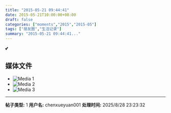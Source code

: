 ```yaml
---
title: "2015-05-21 09:44:41"
date: 2015-05-21T10:00:00+08:00
draft: false
categories: ["moments","2015","2015-05"]
tags: ["朋友圈","生活记录"]
summary: "2015-05-21 09:44:41..."
---
```


💕

## 媒体文件

- ![Media 1](/Moments/photos/2015-05-21/201505210944410.jpg)
- ![Media 2](/Moments/photos/2015-05-21/201505210944411.jpg)
- ![Media 3](/Moments/photos/2015-05-21/201505210944412.jpg)

---

**帖子类型:** 1
**用户名:** chenxueyuan001
**处理时间:** 2025/8/28 23:23:32